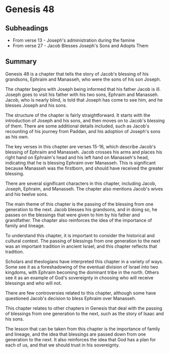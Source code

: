 # Genesis 48

## Subheadings

* From verse 13 - Joseph's administration during the famine
* From verse 27 - Jacob Blesses Joseph's Sons and Adopts Them

## Summary

Genesis 48 is a chapter that tells the story of Jacob's blessing of his grandsons, Ephraim and Manasseh, who were the sons of his son Joseph.

The chapter begins with Joseph being informed that his father Jacob is ill. Joseph goes to visit his father with his two sons, Ephraim and Manasseh. Jacob, who is nearly blind, is told that Joseph has come to see him, and he blesses Joseph and his sons.

The structure of the chapter is fairly straightforward. It starts with the introduction of Joseph and his sons, and then moves on to Jacob's blessing of them. There are some additional details included, such as Jacob's recounting of his journey from Paddan, and his adoption of Joseph's sons as his own.

The key verses in this chapter are verses 15-16, which describe Jacob's blessing of Ephraim and Manasseh. Jacob crosses his arms and places his right hand on Ephraim's head and his left hand on Manasseh's head, indicating that he is blessing Ephraim over Manasseh. This is significant because Manasseh was the firstborn, and should have received the greater blessing.

There are several significant characters in this chapter, including Jacob, Joseph, Ephraim, and Manasseh. The chapter also mentions Jacob's wives and his twelve sons.

The main theme of this chapter is the passing of the blessing from one generation to the next. Jacob blesses his grandsons, and in doing so, he passes on the blessings that were given to him by his father and grandfather. The chapter also reinforces the idea of the importance of family and lineage.

To understand this chapter, it is important to consider the historical and cultural context. The passing of blessings from one generation to the next was an important tradition in ancient Israel, and this chapter reflects that tradition.

Scholars and theologians have interpreted this chapter in a variety of ways. Some see it as a foreshadowing of the eventual division of Israel into two kingdoms, with Ephraim becoming the dominant tribe in the north. Others see it as an example of God's sovereignty in choosing who will receive blessings and who will not.

There are few controversies related to this chapter, although some have questioned Jacob's decision to bless Ephraim over Manasseh.

This chapter relates to other chapters in Genesis that deal with the passing of blessings from one generation to the next, such as the story of Isaac and his sons.

The lesson that can be taken from this chapter is the importance of family and lineage, and the idea that blessings are passed down from one generation to the next. It also reinforces the idea that God has a plan for each of us, and that we should trust in his sovereignty.